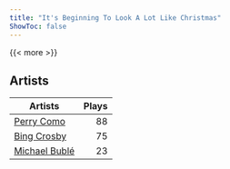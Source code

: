 ```yaml
---
title: "It's Beginning To Look A Lot Like Christmas"
ShowToc: false
---
```


{{< more >}}

## Artists
Artists | Plays 
----- | -----: 
[Perry Como](/artists/perry-como-197) | 88
[Bing Crosby](/artists/bing-crosby-1864) | 75
[Michael Bublé](/artists/michael-buble-58319) | 23

